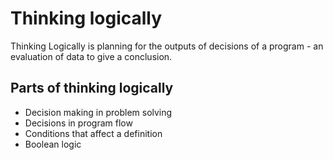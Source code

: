 # Thinking logically
Thinking Logically is planning for the outputs of decisions of a program - an evaluation of data to give a conclusion.

## Parts of thinking logically
- Decision making in problem solving 
- Decisions in program flow
- Conditions that affect a definition
- Boolean logic
